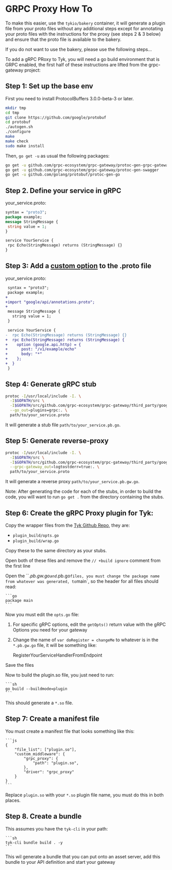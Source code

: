 # GRPC Proxy How To

To make this easier, use the `tykio/bakery` container, it will generate a plugin file from your proto
files without any additional steps except for annotating your proto files with the instructions for the proxy
(see steps 2 & 3 below) and ensure that the proto file is available to the bakery.

If you do not want to use the bakery, please use the following steps...

To add a gRPC PRoxy to Tyk, you will need a go build environment that is GRPC enabled, the first half of these instructions
are lifted from the grpc-gateway project:

## Step 1: Set up the base env

First you need to install ProtocolBuffers 3.0.0-beta-3 or later.

```sh
mkdir tmp
cd tmp
git clone https://github.com/google/protobuf
cd protobuf
./autogen.sh
./configure
make
make check
sudo make install
```

Then, `go get -u` as usual the following packages:

```sh
go get -u github.com/grpc-ecosystem/grpc-gateway/protoc-gen-grpc-gateway
go get -u github.com/grpc-ecosystem/grpc-gateway/protoc-gen-swagger
go get -u github.com/golang/protobuf/protoc-gen-go
```

## Step 2. Define your service in gRPC

your_service.proto:

```protobuf
syntax = "proto3";
package example;
message StringMessage {
 string value = 1;
}

service YourService {
 rpc Echo(StringMessage) returns (StringMessage) {}
}
```
## Step 3: Add a [custom option](https://cloud.google.com/service-management/reference/rpc/google.api#http) to the .proto file

   your_service.proto:
   ```diff
    syntax = "proto3";
    package example;
   +
   +import "google/api/annotations.proto";
   +
    message StringMessage {
      string value = 1;
    }

    service YourService {
   -  rpc Echo(StringMessage) returns (StringMessage) {}
   +  rpc Echo(StringMessage) returns (StringMessage) {
   +    option (google.api.http) = {
   +      post: "/v1/example/echo"
   +      body: "*"
   +    };
   +  }
    }
   ```
## Step 4: Generate gRPC stub

   ```sh
   protoc -I/usr/local/include -I. \
     -I$GOPATH/src \
     -I$GOPATH/src/github.com/grpc-ecosystem/grpc-gateway/third_party/googleapis \
     --go_out=plugins=grpc:. \
     path/to/your_service.proto
   ```

It will generate a stub file `path/to/your_service.pb.go`.


## Step 5: Generate reverse-proxy

   ```sh
   protoc -I/usr/local/include -I. \
     -I$GOPATH/src \
     -I$GOPATH/src/github.com/grpc-ecosystem/grpc-gateway/third_party/googleapis \
     --grpc-gateway_out=logtostderr=true:. \
     path/to/your_service.proto
   ```

It will generate a reverse proxy `path/to/your_service.pb.gw.go`.

Note: After generating the code for each of the stubs, in order to build the code, you will want to run `go get .` from the directory containing the stubs.

## Step 6: Create the gRPC Proxy plugin for Tyk:

Copy the wrapper files from the [Tyk Github Repo](https://github.com/Tyktechnologies/tyk), they are:

- `plugin_build/opts.go`
- `plugin_build/wrap.go`

Copy these to the same directory as your stubs.

Open both of these files and remove the `// +build ignore` comment from the first line

Open the ``*.pb.gw.go` and `*.pb.go` files, you must change the package name from whatever was generated, to `main`, so the
header for all files should read:

    ```go
    package main
    ```

Now you must edit the `opts.go` file:

1. For specific gRPC options, edit the `getOpts()` return value with the gRPC Options you need for your gateway
2. Change the name of `var doRegister = changeMe` to whatever is in the `*.pb.gw.go` file, it will be something like:

    RegisterYourServiceHandlerFromEndpoint

Save the files

Now to build the plugin.so file, you just need to run:

    ```sh
    go build --buildmode=plugin
    ```

This should generate a `*.so` file.

## Step 7: Create a manifest file

You must create a manifest file that looks something like this:

    ```js
    {
        "file_list": ["plugin.so"],
        "custom_middleware": {
            "grpc_proxy": {
                "path": "plugin.so",
            },
            "driver": "grpc_proxy"
        }
    }
    ```

Replace `plugin.so` with your `*.so` plugin file name, you must do this in both places.

## Step 8. Create a bundle

This assumes you have the `tyk-cli` in your path:

    ```sh
    tyk-cli bundle build . -y
    ```

This wil generate a bundle that you can put onto an asset server, add this bundle to your API definition and start
your gateway
